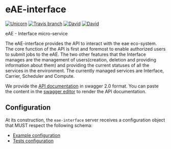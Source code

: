# eAE-interface
[![Unicorn](https://img.shields.io/badge/made-with_Unicorns-ff69b4.svg?style=flat-square)](https://eae.doc.ic.ac.uk)
[![Travis branch](https://img.shields.io/travis/dsi-icl/eae-interface/master.svg?style=flat-square)](https://travis-ci.org/dsi-icl/eae-interface) 
[![David](https://img.shields.io/david/dsi-icl/eae-interface.svg?style=flat-square)](https://david-dm.org/dsi-icl/eae-interface) 
[![David](https://img.shields.io/david/dev/dsi-icl/eae-interface.svg?style=flat-square)](https://david-dm.org/dsi-icl/eae-interface?type=dev) 

eAE - Interface micro-service 

The eAE-interface provides the API to interact with the eae eco-system. The core function of the API is first and
foremost to enable authorized users to submit jobs to the eAE. The two other features that the Interface manages are the
management of users(creation, deletion and providing information about them) and providing the current statuses of all the 
services in the environment. The currently managed services are Interface, Carrier, Scheduler and Compute.

We provide the [API documentation](doc-api-swagger.yml) in swagger 2.0 format. You can paste the content in the 
[swagger editor](http://editor.swagger.io/) to render the API documentation. 

## Configuration
At its construction, the `eae-interface` server receives a configuration object that MUST respect the following schema:
 * [Example configuration](config/eae.interface.sample.config.js)
 * [Tests configuration](config/eae.interface.test.config.js)

